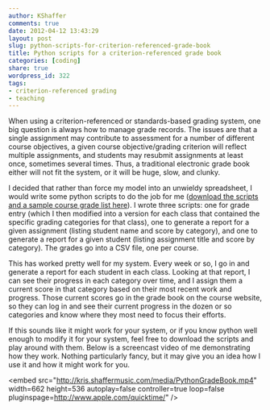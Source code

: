 ```yaml
---
author: KShaffer
comments: true
date: 2012-04-12 13:43:29
layout: post
slug: python-scripts-for-criterion-referenced-grade-book
title: Python scripts for a criterion-referenced grade book
categories: [coding]
share: true
wordpress_id: 322
tags:
- criterion-referenced grading
- teaching
---
```


When using a criterion-referenced or standards-based grading system, one big question is always how to manage grade records. The issues are that a single assignment may contribute to assessment for a number of different course objectives, a given course objective/grading criterion will reflect multiple assignments, and students may resubmit assignments at least once, sometimes several times. Thus, a traditional electronic grade book either will not fit the system, or it will be huge, slow, and clunky.

I decided that rather than force my model into an unwieldy spreadsheet, I would write some python scripts to do the job for me (<a href="http://kris.shaffermusic.com/media/gradebook.zip">download the scripts and a sample course grade list here</a>). I wrote three scripts: one for grade entry (which I then modified into a version for each class that contained the specific grading categories for that class), one to generate a report for a given assignment (listing student name and score by category), and one to generate a report for a given student (listing assignment title and score by category). The grades go into a CSV file, one per course.

This has worked pretty well for my system. Every week or so, I go in and generate a report for each student in each class. Looking at that report, I can see their progress in each category over time, and I assign them a current score in that category based on their most recent work and progress. Those current scores go in the grade book on the course website, so they can log in and see their current progress in the dozen or so categories and know where they most need to focus their efforts.

If this sounds like it might work for your system, or if you know python well enough to modify it for your system, feel free to download the scripts and play around with them. Below is a screencast video of me demonstrating how they work. Nothing particularly fancy, but it may give you an idea how I use it and how it might work for you.

<embed src="http://kris.shaffermusic.com/media/PythonGradeBook.mp4" width=662 height=536 autoplay=false controller=true loop=false pluginspage=http://www.apple.com/quicktime/" />
